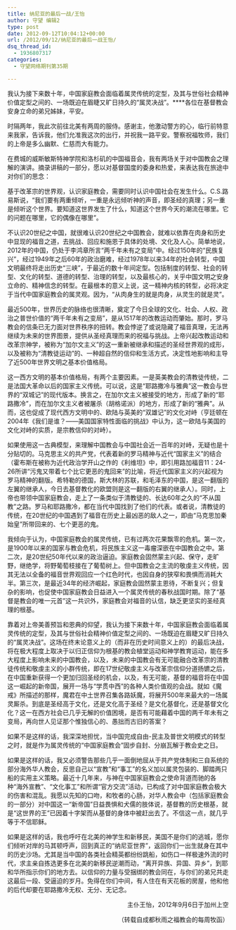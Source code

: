 ```yaml
---
title: 纳尼亚的最后一战/王怡
author: 守望 编辑2
type: post
date: 2012-09-12T10:04:12+00:00
url: /2012/09/12/纳尼亚的最后一战王怡/
dsq_thread_id:
  - 1936807317
categories:
  - 守望网络期刊第35期

---
```

我认为接下来数十年，中国家庭教会面临着属灵传统的定型，及其与世俗社会精神价值定型之间的、一场既迫在眉睫又旷日持久的“属灵决战”。****<!--more-->各位在基督教会安身立命的弟兄姊妹，平安。

时隔两年，我此次前往北美有两周的服侍。感谢主，他激动警方的心，临行前特意来我家，告诉我，他们允准我这次的出行，并祝我一路平安。警察祝福牧师，我们的上帝是多么幽默、仁慈而大有能力。

在费城的威斯敏斯特神学院和洛杉矶的中国福音会，我有两场关于对中国教会之理解的演讲。摘录讲稿的一部分，愿以对基督国度的委身和热爱，来表达我在旅途中对你们的思念：

基于改革宗的世界观，认识家庭教会，需要同时认识中国社会在发生什么。C.S.路易斯说，“我们要有两重倾听，一重是永远倾听神的声音，即圣经的真理；另一重是倾听这个世界。要知道这世界发生了什么，知道这个世界今天的潮流在哪里。它的问题在哪里，它的偶像在哪里”。

不认识20世纪之中国，就很难认识20世纪之中国教会，就难以依靠在肉身和历史中显现的福音之道，去挑战、回应和施恩于具体的处境、文化及人心。简单地说，2012年的中国，仍处于李鸿章所言“两千年未有之变局”中。经过150年的“民族复兴”，经过1949年之后60年的政治磨难，经过1978年以来34年的社会转型，中国文明最终将走出历史“三峡”，于最近的数十年间定型。包括制度的转型、社会的转型、文化的转型、道德的转型、治理的转型，以及最核心的，关乎中国文明之安身立命的、精神信念的转型。在最根本的意义上说，这一精神内核的转型，必将决定于当代中国家庭教会的属灵观。因为，“从肉身生的就是肉身，从灵生的就是灵”。

最近500年，世界历史的脉络也很清晰，奠定了今日全球的文化、社会、人权、政治之普世价值的“两千年未有之变局”，是从1517年的改教运动而肇始。那时，罗马教会的信条已无力面对世界秩序的扭转。教会悖逆了或说隐藏了福音真理，无法再继续为未来的世界图景，提供从圣经真理而来的祝福与挑战。上帝兴起改教运动和改革宗神学，被称为“加尔文主义”的这一重新被继承和描述的圣经世界观的成形，以及被称为“清教徒运动”的、一种超自然的信仰和生活方式，决定性地影响和主导了近500年世界文明之基本价值格局。

这一西方文明的基本价值格局，有两个主要因素。一是英美教会的清教徒传统，二是法国大革命以后的国家主义传统。可以说，这是“耶路撒冷与雅典”这一教会与世界的“双城记”的现代版本。换言之，在加尔文主义被接受的地方，形成了新的“耶路撒冷”，而在加尔文主义者被屠杀（胡格诺派）的地方，形成了新的“雅典”。从而，这也促成了现代西方文明中的、欧陆与英美的“双雄记”的文化对峙（亨廷顿在2004年《我们是谁？——美国国家特性面临的挑战》中认为，这一欧陆与美国的文化对峙的实质，是宗教信仰的对峙）。

如果使用这一古典模型，来理解中国教会与中国社会近一百年的对峙，无疑也是十分贴切的。马克思主义的共产党，代表着新的罗马精神与近代“国家主义”的结合（霍布斯在被称为近代政治学开山之作的《利维坦》中，即引用路加福音11：24-26所讲“污鬼又带着七个比它更恶的鬼回来”的比喻，将近代国家主义的兴起视为罗马精神的翻版。希特勒的德国，斯大林的苏联，和毛泽东的中国，是这一翻版的左翼的继承人，今日去基督教化的欧盟则是这一翻版的右翼的继承人）。同时，上帝也带领中国家庭教会，走上了一条类似于清教徒的、长达60年之久的“不从国教”之路。罗马和耶路撒冷，都在当代中国找到了他们的代表。或者说，清教徒的传统，在20世纪的中国遇到了福音在历史上最凶恶的敌人之一，即由“马克思加秦始皇”所带回来的、七个更恶的鬼。

我倾向于认为，中国家庭教会的属灵传统，已有过两次花果飘零的危机。第一次，是1900年以来的国家与教会危机，将民族主义这一毒瘤深嵌在中国教会之中。第二次，是20世纪50年代以来的政治逼迫。家庭教会固然蒙主兴起、保守，走旷野，继绝学，将野葡萄枝接在了葡萄树上。但中国教会之主流的敬虔主义传统，因其无法以全备的福音世界观回应一个红色时代，也因自身的狭窄和畏惧而消耗大半。第三次，是最近34年的经济崛起，家庭教会固然蒙主恩待，不断复兴；但复杂的影响，也促使中国家庭教会日益进入一个属灵传统的春秋战国时期。除了“基督是教会的唯一元首”这一共识外，家庭教会对福音的认信，缺乏更坚实的圣经真理的根基。

靠着对上帝美善预旨和恩典的仰望，我认为接下来数十年，中国家庭教会面临着属灵传统的定型，及其与世俗社会精神价值定型之间的、一场既迫在眉睫又旷日持久的“属灵决战”。这场在终末论意义上的（而非在历史时间意义上的）的最后决战，将在极大程度上取决于以归正信仰为根基的教会植堂运动和神学教育运动，能在多大程度上影响未来的中国教会，以及，未来的中国教会有无可能融合改革宗的清教徒传统和敬虔主义的小群传统，即在17世纪敬虔主义与改革宗信仰分道扬镳之后，在中国重新获得一个更加归回圣经的机会，以及，有无可能，基督的福音将在中国这一崛起的新帝国，展开一场与“学贯中西”的各种人类价值观的会战。就如《魔戒》所描述的那样，魔君在中土世界召集各路妖魔，将展开500年来最大的一场属灵厮杀。到底是圣经高于文化，还是文化高于圣经？是文化基督化，还是基督文化化？这一在西方社会已几乎无解的价值困境，是否有可能藉着中国的两千年未有之变局，再向世人见证那个惟独信心的、愚拙而古旧的答案？

如果不是这样的话，我深深地担忧，当中国完成自由-民主及普世文明模式的转型之时，就是作为属灵传统的“中国家庭教会”固步自封、分崩瓦解于教会史之日。

如果是这样的话，我又必须警告那些几乎一面倒地屈从于共产党体制和三自系统的部分海外华人教会，反思自己以“宣教”和“事工”的名义加以属灵包装的、脚踏两只船的实用主义策略。最近十几年来，与神在中国家庭教会之使命背道而驰的各种“海外宣教”、“文化事工”和所谓“官方交流”活动，已构成了对中国家庭教会极大的伤害和混乱。我愿以先知的口吻，和牧者的心肠，对华人教会中（包括家庭教会的一部分）对中国这一“新帝国”日益畏惧和犬儒的肢体说，基督教的历史根基，就是“这世界的王”已因着十字架而从基督的身体中被赶出去了。不信这一点，就几乎等于不信耶稣。

如果是这样的话，我也呼吁在北美的神学生和新移民，美国不是你们的逃城，愿你们倾听对岸的马其顿呼声，回到真正的“纳尼亚世界”，返回你们一出生就身在其中的历史沙场。尤其是当中国的各类社会精英都纷纷跳船，如伤口一样极速外流的时代，求主亲自拣选更多在北美的新移民逆潮而动，“离开异族、异国、异乡”，到耶和华所指示你们的地方去。以信仰的力量与受捆绑的教会同在，与你们的弟兄共走这最后一段、受逼迫的岁月。免得在你们中间，有人住在有天花板的房屋，他和他的后代却要在耶路撒冷无权、无分、无记念。

<p style="text-align: right;">
  主仆王怡，2012年9月6日于加州上空
</p>

<p style="text-align: right;">
  （转载自成都秋雨之福教会的每周牧函）
</p>

&nbsp;